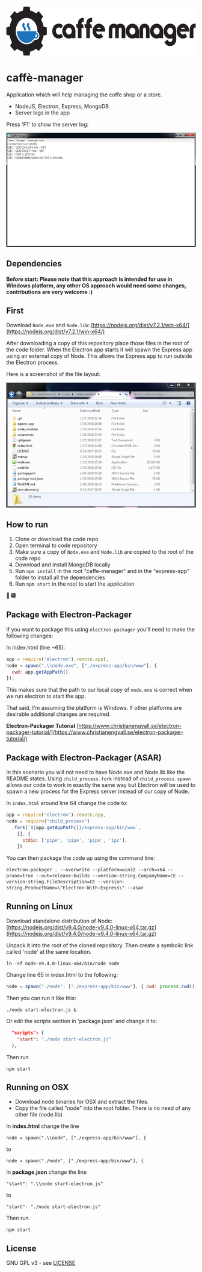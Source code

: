 <p align="left"><img src="logo/horizontal.png" alt="caffe-manager" height="130px"></p>

# caffè-manager

Application which will help managing the coffe shop or a store.
- NodeJS, Electron, Express, MongoDB
- Server logs in the app

Press 'F1' to show the server log:

![Server-Log](screenshots/server-log.png)

## Dependencies

#### Before start: Please note that this approach is intended for use in Windows platform, any other OS approach would need some changes, contributions are very welcome :)

## First

Download `Node.exe` and `Node.lib`: [https://nodejs.org/dist/v7.2.1/win-x64/](https://nodejs.org/dist/v7.2.1/win-x64/)

After downloading a copy of this repository place those files in the root of the code folder. When the Electron app starts it will spawn the Express app using an external copy of Node. This allows the Express app to run outside the Electron process.

Here is a screenshot of the file layout:

![File-Layout](screenshots/file-layout.png)

## How to run

1. Clone or download the code repo
2. Open terminal to code repository
3. Make sure a copy of `Node.exe` and `Node.lib` are copied to the root of the code repo
4. Download and install MongoDB locally
5. Run `npm install` in the root "caffe-manager" and in the "express-app" folder to install all the dependencies
6. Run `npm start` in the root to start the application

:tada: :fireworks:

## Package with Electron-Packager

If you want to package this using `electron-packager` you'll need to
make the following changes:

In index.html (line ~65):

```javascript
app = require("electron").remote.app),
node = spawn(".\\node.exe", ["./express-app/bin/www"], {
  cwd: app.getAppPath()
});
```

This makes sure that the path to our local copy of `node.exe` is correct when we run electron to start the app.

That said, I'm assuming the platform is Windows. If other platforms are desirable additional changes are required.

**Electron-Packager Tutorial**
[https://www.christianengvall.se/electron-packager-tutorial/](https://www.christianengvall.se/electron-packager-tutorial/)

## Package with Electron-Packager (ASAR)

In this scenario you will not need to have Node.exe and Node.lib like the README states. Using `child_process.fork` instead of `child_process.spawn` allows our code to work in exactly the same way but Electron will be used to spawn a new process for the Express server instead of our copy of Node.

In `index.html` around line 64 change the code to:

```javascript
app = require('electron').remote.app,
node = require("child_process")
  .fork(`${app.getAppPath()}/express-app/bin/www`,
    [], {
      stdio: ['pipe', 'pipe', 'pipe', 'ipc'],
    })
```

You can then package the code up using the command line:

```
electron-packager . --overwrite --platform=win32 --arch=x64 --prune=true --out=release-builds --version-string.CompanyName=CE --version-string.FileDescription=CE --version-string.ProductName=\"Electron-With-Express\" --asar
```

## Running on Linux

Download standalone distribution of Node:
[https://nodejs.org/dist/v9.4.0/node-v9.4.0-linux-x64.tar.gz](https://nodejs.org/dist/v9.4.0/node-v9.4.0-linux-x64.tar.gz)

Unpack it into the root of the cloned repository. Then create a symbolic link called 'node' at the same location.

```
ln -sf node-v9.4.0-linux-x64/bin/node node
```

Change line 65 in index.html to the following:

```javascript
node = spawn("./node", ["./express-app/bin/www"], { cwd: process.cwd() });
```

Then you can run it like this:

```
./node start-electron.js &
```

Or edit the scripts section in 'package.json' and change it to:

```json
  "scripts": {
    "start": "./node start-electron.js"
  },
```

Then run

```
npm start
```

## Running on OSX

- Download node binaries for OSX and extract the files.
- Copy the file called "node" into the root folder. There is no need of any other file (node.lib)

In **index.html** change the line
```
node = spawn(".\\node", ["./express-app/bin/www"], {
```
to
```
node = spawn("./node", ["./express-app/bin/www"], {
```

In **package.json** change the line
```
"start": ".\\node start-electron.js"
```
to
```
"start": "./node start-electron.js"
```

Then run

```
npm start
```

## License

GNU GPL v3 - see [LICENSE](LICENSE)

